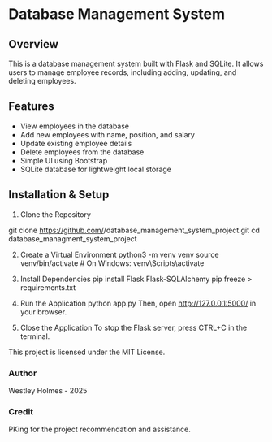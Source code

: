 # Database Management System
## Overview
This is a database management system built with Flask and SQLite. It allows users to manage employee records, including adding, updating, and deleting employees.

## Features
- View employees in the database
- Add new employees with name, position, and salary
- Update existing employee details
- Delete employees from the database
- Simple UI using Bootstrap
- SQLite database for lightweight local storage
## Installation & Setup
1. Clone the Repository

git clone https://github.com/<your-username>/database_management_system_project.git
cd database_managment_system_project

2. Create a Virtual Environment
python3 -m venv venv
source venv/bin/activate  # On Windows: venv\Scripts\activate

4. Install Dependencies
pip install Flask Flask-SQLAlchemy
pip freeze > requirements.txt

5. Run the Application
python app.py
Then, open http://127.0.0.1:5000/ in your browser.

6. Close the Application
To stop the Flask server, press CTRL+C in the terminal.

This project is licensed under the MIT License.

### Author
Westley Holmes - 2025
### Credit
PKing for the project recommendation and assistance.
